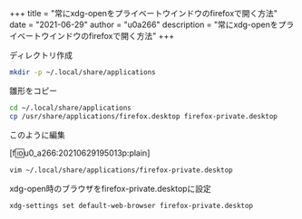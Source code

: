 +++
title = "常にxdg-openをプライベートウインドウのfirefoxで開く方法"
date = "2021-06-29"
author = "u0a266"
description = "常にxdg-openをプライベートウインドウのfirefoxで開く方法"
+++

ディレクトリ作成

```bash
mkdir -p ~/.local/share/applications
```

雛形をコピー

```bash
cd ~/.local/share/applications
cp /usr/share/applications/firefox.desktop firefox-private.desktop
```

このように編集

[f:id:u0_a266:20210629195013p:plain]

```bash
vim ~/.local/share/applications/firefox-private.desktop
```

xdg-open時のブラウザをfirefox-private.desktopに設定

```bash
xdg-settings set default-web-browser firefox-private.desktop
```
